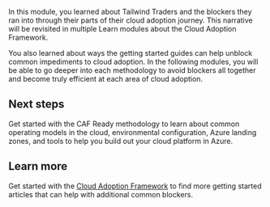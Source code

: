 In this module, you learned about Tailwind Traders and the blockers they ran into through their parts of their cloud adoption journey. This narrative will be revisited in multiple Learn modules about the Cloud Adoption Framework.

You also learned about ways the getting started guides can help unblock common impediments to cloud adoption. In the following modules, you will be able to go deeper into each methodology to avoid blockers all together and become truly efficient at each area of cloud adoption.

## Next steps

Get started with the CAF Ready methodology to learn about common operating models in the cloud, environmental configuration, Azure landing zones, and tools to help you build out your cloud platform in Azure.

## Learn more

Get started with the [Cloud Adoption Framework](https://docs.microsoft.com/azure/cloud-adoption-framework/get-started/?azure-portal=true) to find more getting started articles that can help with additional common blockers. 
